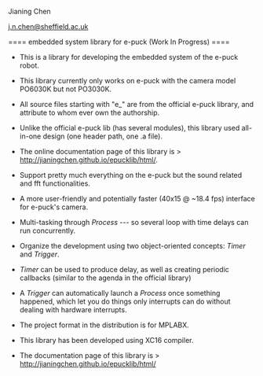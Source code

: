 
Jianing Chen

j.n.chen@sheffield.ac.uk

==== embedded system library for e-puck (Work In Progress) ====

 - This is a library for developing the embedded system of the e-puck robot. 
 
 - This library currently only works on e-puck with the camera model PO6030K but not PO3030K. 
 
 - All source files starting with "e_" are from the official e-puck library, and attribute to whom ever own the authorship. 
 
 - Unlike the official e-puck lib (has several modules), this library used all-in-one design (one header path, one .a file). 
 
 - The online documentation page of this library is > http://jianingchen.github.io/epucklib/html/.
 
 - Support pretty much everything on the e-puck but the sound related and fft functionalities. 
 
 - A more user-friendly and potentially faster (40x15 @ ~18.4 fps) interface for e-puck's camera. 
 
 - Multi-tasking through _Process_ --- so several loop with time delays can run concurrently. 

 - Organize the development using two object-oriented concepts: _Timer_ and _Trigger_. 

 - _Timer_ can be used to produce delay, as well as creating periodic callbacks (similar to the agenda in the official library)

 - A _Trigger_ can automatically launch a _Process_ once something happened, which let you do things only interrupts can do without dealing with hardware interrupts. 

 - The project format in the distribution is for MPLABX.
 
 - This library has been developed using XC16 compiler. 
 
 - The documentation page of this library is > http://jianingchen.github.io/epucklib/html/
 